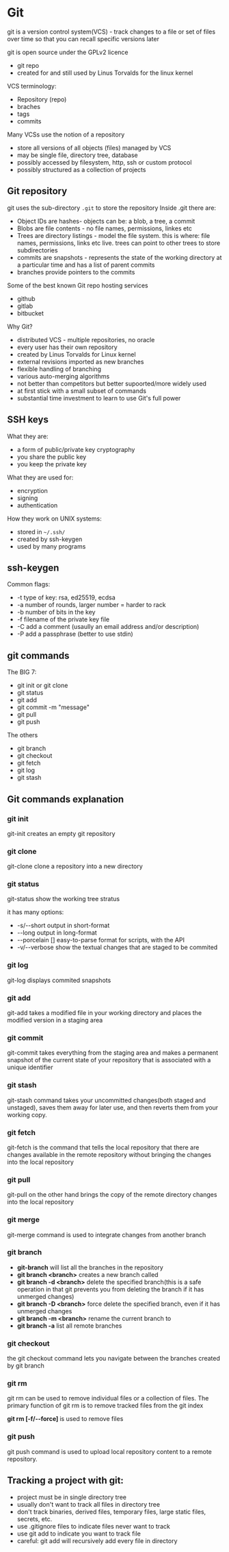# Git
git is a version control system(VCS) - track changes to a file or set of files over time
so that you can recall specific versions later

git is open source under the GPLv2 licence
- git repo
- created for and still used by Linus Torvalds for the linux kernel

VCS terminology:
- Repository (repo)
- braches
- tags
- commits

Many VCSs use the notion of a repository
- store all versions of all objects (files) managed by VCS
- may be single file, directory tree, database
- possibly accessed by filesystem, http, ssh or custom protocol
- possibly structured as a collection of projects

## Git repository
git uses the sub-directory ```.git``` to store the repository
Inside .git there are:
- Object IDs are hashes- objects can be: a blob, a tree, a commit
- Blobs are file contents - no file names, permissions, linkes etc
- Trees are directory listings - model the file system. this is where: file names, permissions, links etc live. trees can point to other trees to store subdirectories
- commits are snapshots - represents the state of the working directory at a particular time and has a list of parent commits
- branches provide pointers to the commits

Some of the best known Git repo hosting services
- github
- gitlab
- bitbucket

Why Git?
- distributed VCS - multiple repositories, no oracle
- every user has their own repository
- created by Linus Torvalds for Linux kernel
- external revisions imported as new branches
- flexible handling of branching
- various auto-merging algorithms
- not better than competitors but better supoorted/more widely used
- at first stick with a small subset of commands
- substantial time investment to learn to use Git's full power

## SSH keys
What they are:
- a form of public/private key cryptography
- you share the public key
- you keep the private key

What they are used for:
- encryption
- signing
- authentication

How they work on UNIX systems:
- stored in ```~/.ssh/```
- created by ssh-keygen
- used by many programs

## ssh-keygen
Common flags:
- -t type of key: rsa, ed25519, ecdsa
- -a number of rounds, larger number = harder to rack
- -b number of bits in the key
- -f filename of the private key file
- -C add a comment (usaully an email address and/or description)
- -P add a passphrase (better to use stdin)

## git commands
The BIG 7:
- git init <repo> or git clone <repoURL>
- git status
- git add <file>
- git commit -m "message"
- git pull
- git push

The others
- git branch <branch>
- git checkout <branch>
- git fetch
- git log
- git stash

## Git commands explanation
### git init
git-init creates an empty git repository

### git clone
git-clone clone a repository into a new directory

### git status
git-status show the working tree stratus

it has many options:
- -s/--short output in short-format
- --long output in long-format
- --porcelain [<version>] easy-to-parse format for scripts, with the API <version>
- -v/--verbose show the textual changes that are staged to be commited
 
### git log
git-log displays commited snapshots

### git add
git-add takes a modified file in your working directory and places the modified version in a staging area

### git commit
git-commit takes everything from the staging area and makes a permanent snapshot of the current state of your repository that is associated with a unique identifier

### git stash
git-stash command takes your uncommitted changes(both staged and unstaged), saves them away for later use, and then reverts them from your working copy.

### git fetch
git-fetch is the command that tells the local repository that there are changes available in the remote repository without bringing the changes into the local repository

### git pull
git-pull on the other hand brings the copy of the remote directory changes into the local repository

### git merge
git-merge command is used to integrate changes from another branch
 
### git branch
- **git-branch** will list all the branches in the repository
- **git branch \<branch\>** creates a new branch called <branch>
- **git branch -d \<branch\>** delete the specified branch(this is a safe operation in that git prevents you from deleting the branch if it has unmerged changes)
- **git branch -D \<branch\>** force delete the specified branch, even if it has unmerged changes
- **git branch -m \<branch\>** rename the current branch to <branch>
- **git branch -a** list all remote branches

### git checkout
the git checkout command lets you navigate between the branches created by git branch

### git rm
git rm can be used to remove individual files or a collection of files. The primary function of git rm is to remove tracked files from the git index

 **git rm [-f/--force] <file>** is used to remove files

### git push
git push command is used to upload local repository content to a remote repository.
 
## Tracking a project with git:
- project must be in single directory tree
- usually don't want to track all files in directory tree
- don't track binaries, derived files, temporary files, large static files, secrets, etc.
- use .gitignore files to indicate files never want to track
- use git add <file> to indicate you want to track file
- careful: git add <directory> will recursively add every file in directory
